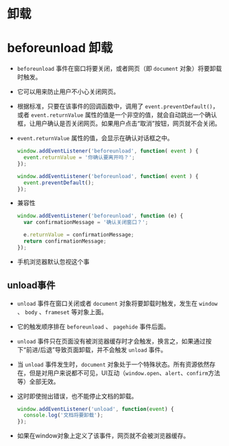 # 卸载

# beforeunload 卸载

  - `beforeunload` 事件在窗口将要关闭，或者网页（即 `document` 对象）将要卸载时触发。

  - 它可以用来防止用户不小心关闭网页。

  - 根据标准，只要在该事件的回调函数中，调用了 `event.preventDefault()`，或者 `event.returnValue` 属性的值是一个非空的值，就会自动跳出一个确认框，让用户确认是否关闭网页。如果用户点击“取消”按钮，网页就不会关闭。

  - `event.returnValue` 属性的值，会显示在确认对话框之中。

    ```javascript
    window.addEventListener('beforeunload', function( event ) {
      event.returnValue = '你确认要离开吗？';
    });

    window.addEventListener('beforeunload', function( event ) {
      event.preventDefault();
    });
    ```

  - 兼容性

    ```javascript
    window.addEventListener('beforeunload', function (e) {
      var confirmationMessage = '确认关闭窗口？';

      e.returnValue = confirmationMessage;
      return confirmationMessage;
    });
    ```

  - 手机浏览器默认忽视这个事

## unload事件

  - `unload` 事件在窗口关闭或者 `document` 对象将要卸载时触发，发生在 `window` 、 `body` 、`frameset` 等对象上面。

  - 它的触发顺序排在 `beforeunload` 、 `pagehide` 事件后面。

  - `unload` 事件只在页面没有被浏览器缓存时才会触发，换言之，如果通过按下“前进/后退”导致页面卸载，并不会触发 `unload` 事件。

  - 当 `unload` 事件发生时，`document` 对象处于一个特殊状态。所有资源依然存在，但是对用户来说都不可见，UI互动（`window.open`、`alert`、`confirm`方法等）全部无效。

  - 这时即使抛出错误，也不能停止文档的卸载。

    ```javascript
    window.addEventListener('unload', function(event) {
      console.log('文档将要卸载');
    });
    ```

  - 如果在window对象上定义了该事件，网页就不会被浏览器缓存。
